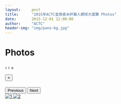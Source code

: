 ```yaml
---
layout:     post
title:      "2015年ACTC皇族香米杯華人網球大獎賽 Photos"
date:       2015-12-01 12:00:00
author:     "ACTC"
header-img: "img/pano-bg.jpg"
---
```

<h1 class="page-header">Photos</h1>

<div id="blueimp-gallery" class="blueimp-gallery" data-use-bootstrap-modal="false">
  <!-- The container for the modal slides -->
  <div class="slides"></div>
  <!-- Controls for the borderless lightbox -->
  <h3 class="title"></h3>
  <a class="prev">‹</a>
  <a class="next">›</a>
  <a class="close">×</a>
  <a class="play-pause"></a>
  <ol class="indicator"></ol>
  <!-- The modal dialog, which will be used to wrap the lightbox content -->
  <div class="modal fade">
    <div class="modal-dialog">
      <div class="modal-content">
        <div class="modal-header">
          <button type="button" class="close" aria-hidden="true">&times;</button>
          <h4 class="modal-title"></h4>
        </div>
        <div class="modal-body next"></div>
        <div class="modal-footer">
          <button type="button" class="btn btn-default pull-left prev">
          <i class="glyphicon glyphicon-chevron-left"></i>
          Previous
          </button>
          <button type="button" class="btn btn-primary next">
          Next
          <i class="glyphicon glyphicon-chevron-right"></i>
          </button>
        </div>
      </div>
    </div>
  </div>
</div>

<div id="links">
<a href="{{ site.baseurl }}/img/2015/hejia/1.jpg" title="1" data-gallery> <img src="{{ site.baseurl }}/img/2015/hejia/thumbnail/1.jpg" alt="1" /> </a>
<a href="{{ site.baseurl }}/img/2015/hejia/2.jpg" title="2" data-gallery> <img src="{{ site.baseurl }}/img/2015/hejia/thumbnail/2.jpg" alt="2" /> </a>

<!-- <a href="img/2015/hejia/3.jpg" title="3" data-gallery> <img src="img/2015/hejia/thumbnail/3.jpg" alt="3" /> </a><a href="img/2015/hejia/4.jpg" title="4" data-gallery> <img src="img/2015/hejia/thumbnail/4.jpg" alt="4" /> </a><a href="img/2015/hejia/5.jpg" title="5" data-gallery> <img src="img/2015/hejia/thumbnail/5.jpg" alt="5" /> </a><a href="img/2015/hejia/6.jpg" title="6" data-gallery> <img src="img/2015/hejia/thumbnail/6.jpg" alt="6" /> </a><a href="img/2015/hejia/7.jpg" title="7" data-gallery> <img src="img/2015/hejia/thumbnail/7.jpg" alt="7" /> </a><a href="img/2015/hejia/8.jpg" title="8" data-gallery> <img src="img/2015/hejia/thumbnail/8.jpg" alt="8" /> </a><a href="img/2015/hejia/9.jpg" title="9" data-gallery> <img src="img/2015/hejia/thumbnail/9.jpg" alt="9" /> </a><a href="img/2015/hejia/10.jpg" title="10" data-gallery> <img src="img/2015/hejia/thumbnail/10.jpg" alt="10" /> </a><a href="img/2015/hejia/11.jpg" title="11" data-gallery> <img src="img/2015/hejia/thumbnail/11.jpg" alt="11" /> </a><a href="img/2015/hejia/12.jpg" title="12" data-gallery> <img src="img/2015/hejia/thumbnail/12.jpg" alt="12" /> </a><a href="img/2015/hejia/13.jpg" title="13" data-gallery> <img src="img/2015/hejia/thumbnail/13.jpg" alt="13" /> </a><a href="img/2015/hejia/14.jpg" title="14" data-gallery> <img src="img/2015/hejia/thumbnail/14.jpg" alt="14" /> </a><a href="img/2015/hejia/15.jpg" title="15" data-gallery> <img src="img/2015/hejia/thumbnail/15.jpg" alt="15" /> </a><a href="img/2015/hejia/16.jpg" title="16" data-gallery> <img src="img/2015/hejia/thumbnail/16.jpg" alt="16" /> </a><a href="img/2015/hejia/17.jpg" title="17" data-gallery> <img src="img/2015/hejia/thumbnail/17.jpg" alt="17" /> </a><a href="img/2015/hejia/18.jpg" title="18" data-gallery> <img src="img/2015/hejia/thumbnail/18.jpg" alt="18" /> </a><a href="img/2015/hejia/19.jpg" title="19" data-gallery> <img src="img/2015/hejia/thumbnail/19.jpg" alt="19" /> </a><a href="img/2015/hejia/20.jpg" title="20" data-gallery> <img src="img/2015/hejia/thumbnail/20.jpg" alt="20" /> </a><a href="img/2015/hejia/21.jpg" title="21" data-gallery> <img src="img/2015/hejia/thumbnail/21.jpg" alt="21" /> </a><a href="img/2015/hejia/22.jpg" title="22" data-gallery> <img src="img/2015/hejia/thumbnail/22.jpg" alt="22" /> </a><a href="img/2015/hejia/23.jpg" title="23" data-gallery> <img src="img/2015/hejia/thumbnail/23.jpg" alt="23" /> </a><a href="img/2015/hejia/24.jpg" title="24" data-gallery> <img src="img/2015/hejia/thumbnail/24.jpg" alt="24" /> </a><a href="img/2015/hejia/25.jpg" title="25" data-gallery> <img src="img/2015/hejia/thumbnail/25.jpg" alt="25" /> </a><a href="img/2015/hejia/26.jpg" title="26" data-gallery> <img src="img/2015/hejia/thumbnail/26.jpg" alt="26" /> </a><a href="img/2015/hejia/27.jpg" title="27" data-gallery> <img src="img/2015/hejia/thumbnail/27.jpg" alt="27" /> </a><a href="img/2015/hejia/28.jpg" title="28" data-gallery> <img src="img/2015/hejia/thumbnail/28.jpg" alt="28" /> </a><a href="img/2015/hejia/29.jpg" title="29" data-gallery> <img src="img/2015/hejia/thumbnail/29.jpg" alt="29" /> </a><a href="img/2015/hejia/30.jpg" title="30" data-gallery> <img src="img/2015/hejia/thumbnail/30.jpg" alt="30" /> </a><a href="img/2015/hejia/31.jpg" title="31" data-gallery> <img src="img/2015/hejia/thumbnail/31.jpg" alt="31" /> </a><a href="img/2015/hejia/32.jpg" title="32" data-gallery> <img src="img/2015/hejia/thumbnail/32.jpg" alt="32" /> </a><a href="img/2015/hejia/33.jpg" title="33" data-gallery> <img src="img/2015/hejia/thumbnail/33.jpg" alt="33" /> </a><a href="img/2015/hejia/34.jpg" title="34" data-gallery> <img src="img/2015/hejia/thumbnail/34.jpg" alt="34" /> </a><a href="img/2015/hejia/35.jpg" title="35" data-gallery> <img src="img/2015/hejia/thumbnail/35.jpg" alt="35" /> </a><a href="img/2015/hejia/36.jpg" title="36" data-gallery> <img src="img/2015/hejia/thumbnail/36.jpg" alt="36" /> </a><a href="img/2015/hejia/37.jpg" title="37" data-gallery> <img src="img/2015/hejia/thumbnail/37.jpg" alt="37" /> </a><a href="img/2015/hejia/38.jpg" title="38" data-gallery> <img src="img/2015/hejia/thumbnail/38.jpg" alt="38" /> </a><a href="img/2015/hejia/39.jpg" title="39" data-gallery> <img src="img/2015/hejia/thumbnail/39.jpg" alt="39" /> </a><a href="img/2015/hejia/40.jpg" title="40" data-gallery> <img src="img/2015/hejia/thumbnail/40.jpg" alt="40" /> </a><a href="img/2015/hejia/41.jpg" title="41" data-gallery> <img src="img/2015/hejia/thumbnail/41.jpg" alt="41" /> </a><a href="img/2015/hejia/42.jpg" title="42" data-gallery> <img src="img/2015/hejia/thumbnail/42.jpg" alt="42" /> </a><a href="img/2015/hejia/43.jpg" title="43" data-gallery> <img src="img/2015/hejia/thumbnail/43.jpg" alt="43" /> </a><a href="img/2015/hejia/44.jpg" title="44" data-gallery> <img src="img/2015/hejia/thumbnail/44.jpg" alt="44" /> </a><a href="img/2015/hejia/45.jpg" title="45" data-gallery> <img src="img/2015/hejia/thumbnail/45.jpg" alt="45" /> </a><a href="img/2015/hejia/46.jpg" title="46" data-gallery> <img src="img/2015/hejia/thumbnail/46.jpg" alt="46" /> </a><a href="img/2015/hejia/47.jpg" title="47" data-gallery> <img src="img/2015/hejia/thumbnail/47.jpg" alt="47" /> </a><a href="img/2015/hejia/48.jpg" title="48" data-gallery> <img src="img/2015/hejia/thumbnail/48.jpg" alt="48" /> </a><a href="img/2015/hejia/49.jpg" title="49" data-gallery> <img src="img/2015/hejia/thumbnail/49.jpg" alt="49" /> </a><a href="img/2015/hejia/50.jpg" title="50" data-gallery> <img src="img/2015/hejia/thumbnail/50.jpg" alt="50" /> </a><a href="img/2015/hejia/51.jpg" title="51" data-gallery> <img src="img/2015/hejia/thumbnail/51.jpg" alt="51" /> </a><a href="img/2015/hejia/52.jpg" title="52" data-gallery> <img src="img/2015/hejia/thumbnail/52.jpg" alt="52" /> </a><a href="img/2015/hejia/53.jpg" title="53" data-gallery> <img src="img/2015/hejia/thumbnail/53.jpg" alt="53" /> </a><a href="img/2015/hejia/54.jpg" title="54" data-gallery> <img src="img/2015/hejia/thumbnail/54.jpg" alt="54" /> </a><a href="img/2015/hejia/55.jpg" title="55" data-gallery> <img src="img/2015/hejia/thumbnail/55.jpg" alt="55" /> </a><a href="img/2015/hejia/56.jpg" title="56" data-gallery> <img src="img/2015/hejia/thumbnail/56.jpg" alt="56" /> </a><a href="img/2015/hejia/57.jpg" title="57" data-gallery> <img src="img/2015/hejia/thumbnail/57.jpg" alt="57" /> </a><a href="img/2015/hejia/58.jpg" title="58" data-gallery> <img src="img/2015/hejia/thumbnail/58.jpg" alt="58" /> </a><a href="img/2015/hejia/59.jpg" title="59" data-gallery> <img src="img/2015/hejia/thumbnail/59.jpg" alt="59" /> </a><a href="img/2015/hejia/60.jpg" title="60" data-gallery> <img src="img/2015/hejia/thumbnail/60.jpg" alt="60" /> </a><a href="img/2015/hejia/61.jpg" title="61" data-gallery> <img src="img/2015/hejia/thumbnail/61.jpg" alt="61" /> </a><a href="img/2015/hejia/62.jpg" title="62" data-gallery> <img src="img/2015/hejia/thumbnail/62.jpg" alt="62" /> </a><a href="img/2015/hejia/63.jpg" title="63" data-gallery> <img src="img/2015/hejia/thumbnail/63.jpg" alt="63" /> </a><a href="img/2015/hejia/64.jpg" title="64" data-gallery> <img src="img/2015/hejia/thumbnail/64.jpg" alt="64" /> </a><a href="img/2015/hejia/65.jpg" title="65" data-gallery> <img src="img/2015/hejia/thumbnail/65.jpg" alt="65" /> </a><a href="img/2015/hejia/66.jpg" title="66" data-gallery> <img src="img/2015/hejia/thumbnail/66.jpg" alt="66" /> </a><a href="img/2015/hejia/67.jpg" title="67" data-gallery> <img src="img/2015/hejia/thumbnail/67.jpg" alt="67" /> </a><a href="img/2015/hejia/68.jpg" title="68" data-gallery> <img src="img/2015/hejia/thumbnail/68.jpg" alt="68" /> </a><a href="img/2015/hejia/69.jpg" title="69" data-gallery> <img src="img/2015/hejia/thumbnail/69.jpg" alt="69" /> </a><a href="img/2015/hejia/70.jpg" title="70" data-gallery> <img src="img/2015/hejia/thumbnail/70.jpg" alt="70" /> </a><a href="img/2015/hejia/71.jpg" title="71" data-gallery> <img src="img/2015/hejia/thumbnail/71.jpg" alt="71" /> </a><a href="img/2015/hejia/72.jpg" title="72" data-gallery> <img src="img/2015/hejia/thumbnail/72.jpg" alt="72" /> </a><a href="img/2015/hejia/73.jpg" title="73" data-gallery> <img src="img/2015/hejia/thumbnail/73.jpg" alt="73" /> </a><a href="img/2015/hejia/74.jpg" title="74" data-gallery> <img src="img/2015/hejia/thumbnail/74.jpg" alt="74" /> </a><a href="img/2015/hejia/75.jpg" title="75" data-gallery> <img src="img/2015/hejia/thumbnail/75.jpg" alt="75" /> </a><a href="img/2015/hejia/76.jpg" title="76" data-gallery> <img src="img/2015/hejia/thumbnail/76.jpg" alt="76" /> </a><a href="img/2015/hejia/77.jpg" title="77" data-gallery> <img src="img/2015/hejia/thumbnail/77.jpg" alt="77" /> </a><a href="img/2015/hejia/78.jpg" title="78" data-gallery> <img src="img/2015/hejia/thumbnail/78.jpg" alt="78" /> </a><a href="img/2015/hejia/79.jpg" title="79" data-gallery> <img src="img/2015/hejia/thumbnail/79.jpg" alt="79" /> </a><a href="img/2015/hejia/80.jpg" title="80" data-gallery> <img src="img/2015/hejia/thumbnail/80.jpg" alt="80" /> </a><a href="img/2015/hejia/81.jpg" title="81" data-gallery> <img src="img/2015/hejia/thumbnail/81.jpg" alt="81" /> </a><a href="img/2015/hejia/82.jpg" title="82" data-gallery> <img src="img/2015/hejia/thumbnail/82.jpg" alt="82" /> </a><a href="img/2015/hejia/83.jpg" title="83" data-gallery> <img src="img/2015/hejia/thumbnail/83.jpg" alt="83" /> </a><a href="img/2015/hejia/84.jpg" title="84" data-gallery> <img src="img/2015/hejia/thumbnail/84.jpg" alt="84" /> </a><a href="img/2015/hejia/85.jpg" title="85" data-gallery> <img src="img/2015/hejia/thumbnail/85.jpg" alt="85" /> </a><a href="img/2015/hejia/86.jpg" title="86" data-gallery> <img src="img/2015/hejia/thumbnail/86.jpg" alt="86" /> </a><a href="img/2015/hejia/87.jpg" title="87" data-gallery> <img src="img/2015/hejia/thumbnail/87.jpg" alt="87" /> </a><a href="img/2015/hejia/88.jpg" title="88" data-gallery> <img src="img/2015/hejia/thumbnail/88.jpg" alt="88" /> </a><a href="img/2015/hejia/89.jpg" title="89" data-gallery> <img src="img/2015/hejia/thumbnail/89.jpg" alt="89" /> </a><a href="img/2015/hejia/90.jpg" title="90" data-gallery> <img src="img/2015/hejia/thumbnail/90.jpg" alt="90" /> </a><a href="img/2015/hejia/91.jpg" title="91" data-gallery> <img src="img/2015/hejia/thumbnail/91.jpg" alt="91" /> </a><a href="img/2015/hejia/92.jpg" title="92" data-gallery> <img src="img/2015/hejia/thumbnail/92.jpg" alt="92" /> </a><a href="img/2015/hejia/93.jpg" title="93" data-gallery> <img src="img/2015/hejia/thumbnail/93.jpg" alt="93" /> </a><a href="img/2015/hejia/94.jpg" title="94" data-gallery> <img src="img/2015/hejia/thumbnail/94.jpg" alt="94" /> </a><a href="img/2015/hejia/95.jpg" title="95" data-gallery> <img src="img/2015/hejia/thumbnail/95.jpg" alt="95" /> </a><a href="img/2015/hejia/96.jpg" title="96" data-gallery> <img src="img/2015/hejia/thumbnail/96.jpg" alt="96" /> </a> -->
</div>
<!-- The Bootstrap Image Gallery lightbox, should be a child element of the document body -->
